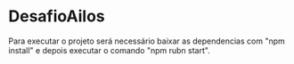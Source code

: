 # DesafioAilos

Para executar o projeto será necessário baixar as dependencias com "npm install" e depois executar o comando "npm rubn start".